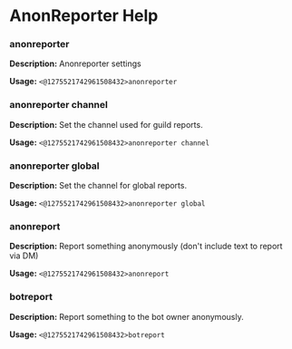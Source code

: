# AnonReporter Help

### anonreporter

**Description:** Anonreporter settings

**Usage:** `<@1275521742961508432>anonreporter`

### anonreporter channel

**Description:** Set the channel used for guild reports.

**Usage:** `<@1275521742961508432>anonreporter channel`

### anonreporter global

**Description:** Set the channel for global reports.

**Usage:** `<@1275521742961508432>anonreporter global`

### anonreport

**Description:** Report something anonymously (don't include text to report via DM)

**Usage:** `<@1275521742961508432>anonreport`

### botreport

**Description:** Report something to the bot owner anonymously.

**Usage:** `<@1275521742961508432>botreport`

